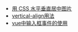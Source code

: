 * [用 CSS 水平垂直居中图片](https://chinese.freecodecamp.org/news/how-to-center-an-image-in-css/)
* [vertical-align用法](https://developer.mozilla.org/zh-CN/docs/Web/CSS/vertical-align)
* [vue中输入框事件的使用](https://blog.csdn.net/zuoyiran520081/article/details/86611608)
